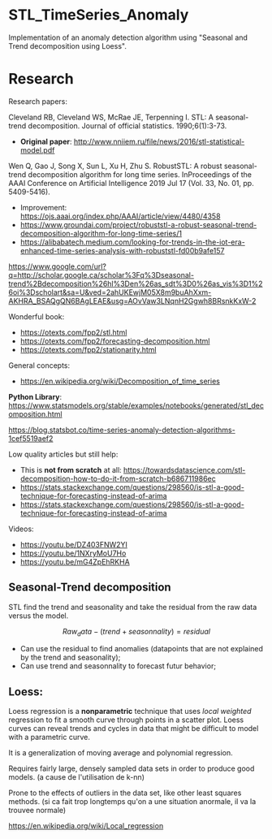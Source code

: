 # STL_TimeSeries_Anomaly
Implementation of an anomaly detection algorithm using "Seasonal and Trend decomposition using Loess".

# Research

Research papers:

Cleveland RB, Cleveland WS, McRae JE, Terpenning I. STL: A seasonal-trend decomposition. Journal of official statistics. 1990;6(1):3-73.
- **Original paper**: http://www.nniiem.ru/file/news/2016/stl-statistical-model.pdf

Wen Q, Gao J, Song X, Sun L, Xu H, Zhu S. RobustSTL: A robust seasonal-trend decomposition algorithm for long time series. InProceedings of the AAAI Conference on Artificial Intelligence 2019 Jul 17 (Vol. 33, No. 01, pp. 5409-5416).
- Improvement: https://ojs.aaai.org/index.php/AAAI/article/view/4480/4358
- https://www.groundai.com/project/robuststl-a-robust-seasonal-trend-decomposition-algorithm-for-long-time-series/1
- https://alibabatech.medium.com/looking-for-trends-in-the-iot-era-enhanced-time-series-analysis-with-robuststl-fd00b9afe157

https://www.google.com/url?q=http://scholar.google.ca/scholar%3Fq%3Dseasonal-trend%2Bdecomposition%26hl%3Den%26as_sdt%3D0%26as_vis%3D1%26oi%3Dscholart&sa=U&ved=2ahUKEwjM05X8m9buAhXxm-AKHRA_BSAQgQN6BAgLEAE&usg=AOvVaw3LNqnH2Ggwh8BRsnkKxW-2

Wonderful book: 
- https://otexts.com/fpp2/stl.html
- https://otexts.com/fpp2/forecasting-decomposition.html
- https://otexts.com/fpp2/stationarity.html

General concepts:
- https://en.wikipedia.org/wiki/Decomposition_of_time_series



**Python Library**:
https://www.statsmodels.org/stable/examples/notebooks/generated/stl_decomposition.html

https://blog.statsbot.co/time-series-anomaly-detection-algorithms-1cef5519aef2


Low quality articles but still help:
- This is **not from scratch** at all: https://towardsdatascience.com/stl-decomposition-how-to-do-it-from-scratch-b686711986ec
- https://stats.stackexchange.com/questions/298560/is-stl-a-good-technique-for-forecasting-instead-of-arima
- https://stats.stackexchange.com/questions/298560/is-stl-a-good-technique-for-forecasting-instead-of-arima


Videos:
- https://youtu.be/DZ403FNW2YI
- https://youtu.be/1NXryMoU7Ho
- https://youtu.be/mG4ZpEhRKHA


## Seasonal-Trend decomposition
STL find the trend and seasonality and take the residual from the raw data versus the model.

```math
Raw_data - (trend + seasonnality) = residual
```

- Can use the residual to find anomalies (datapoints that are not explained by the trend and seasonality);
- Can use trend and seasonnality to forecast futur behavior;

## Loess:

Loess regression is a **nonparametric** technique that uses *local weighted* regression to fit a smooth curve through points in a scatter plot. Loess curves can reveal trends and cycles in data that might be difficult to model with a parametric curve.

It is a generalization of moving average and polynomial regression.

Requires fairly large, densely sampled data sets in order to produce good models. (a cause de l'utilisation de k-nn)

Prone to the effects of outliers in the data set, like other least squares methods. (si ca fait trop longtemps qu'on a une situation anormale, il va la trouvee normale)

https://en.wikipedia.org/wiki/Local_regression


